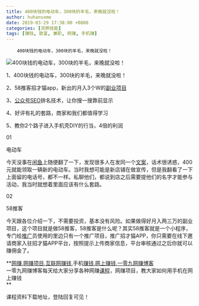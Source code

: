 ```yaml
---
title: 400块钱的电动车，300块的羊毛，来晚就没啦！
author: huhansome
date: 2019-03-29 17:38:00 +0800
categories: [流弊技能]
tags: [赚钱, 致富, 兼职, 网赚, 手机赚]
---
```



        400块钱的电动车，300块的羊毛，来晚就没啦！

![400块钱的电动车，300块的羊毛，来晚就没啦！](http://www.yi09.cn/zb_users/upload/2021/07/20210728222308162748218855666.jpeg)

  

  

1、400块钱的电动车，300块的羊毛，来晚就没啦！

2、58推客招才猫app，新出的月入3个W的[副业](http://www.yi09.cn/tags/%E5%89%AF%E4%B8%9A/)[项目](http://www.yi09.cn/tags/%E9%A1%B9%E7%9B%AE/)

3、[公众号](http://www.yi09.cn/tags/%E5%85%AC%E4%BC%97%E5%8F%B7/)[SEO](http://www.yi09.cn/tags/SEO/)排名技术，让你搜一搜靠前显示

4、好评有礼的套路，商家和我们都值得学习

5、教你2个路子进入手机壳DIY的行当，4倍的利润

  

01

电动车

今天没事在[闲鱼](http://www.yi09.cn/tags/%E9%97%B2%E9%B1%BC/)上随便翻了一下，发现很多人在发同一个[文案](http://www.yi09.cn/tags/%E6%96%87%E6%A1%88/)，话术很诱惑，400元就能领取一辆新的电动车。当时我想可能是新店铺在做宣传，但是我翻看了一下上面留的电话号，都不一样。私聊他们，都说到店之后需要提他们的名字才能参与活动，我当时就想着里面应该有什么套路。

  

02

58推客

今天跟各位介绍一下，不需要投资，基本没有风险。如果做得好月入两三万的副业项目，这个项目就是做58推客，58推客是什么呢？其实58推客就是一个小程序，专门给[推广](http://www.yi09.cn/tags/%E6%8E%A8%E5%B9%BF/)员使用的里边只有一个推广项目，推广招才猫APP，你只需要在线下邀请商家入驻招才猫APP平台，按照提示上传商家信息，平台审核通过之后你就可以赚佣金了。

  

  

**[网赚](http://www.yi09.cn/tags/%E7%BD%91%E8%B5%9A/),[网赚项目](http://www.yi09.cn/tags/%E7%BD%91%E8%B5%9A%E9%A1%B9%E7%9B%AE/),[互联网赚钱](http://www.yi09.cn/tags/%E4%BA%92%E8%81%94%E7%BD%91%E8%B5%9A%E9%92%B1/),手机[赚钱](http://www.yi09.cn/tags/%E8%B5%9A%E9%92%B1/),[网上赚钱](http://www.yi09.cn/tags/%E7%BD%91%E4%B8%8A%E8%B5%9A%E9%92%B1/),[一零九网赚博客](http://www.yi09.cn/tags/%E4%B8%80%E9%9B%B6%E4%B9%9D%E7%BD%91%E8%B5%9A%E5%8D%9A%E5%AE%A2/)  
一零九网赚博客每天给大家分享各种网赚[课程](http://www.yi09.cn/tags/%E8%AF%BE%E7%A8%8B/)，网赚项目，教大家如何用手机在网上赚钱  
**  
  
  

课程资料下载地址，登陆回复可见！

